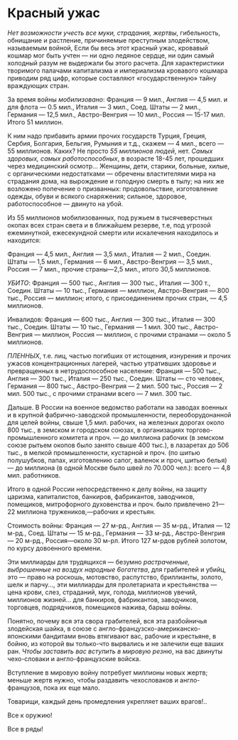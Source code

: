 # Красный ужас



*Нет возможности учесть все муки, страдания, жертвы*, гибельность, обнищание и растление, причиняемые преступным злодейством, называемым войной, Если бы весь этот красный ужас, кровавый кошмар мог быть учтен — ни одно ледяное сердце, ни один самый холодный разум не выдержали бы этого расчета. Для характеристики творимого палачами капитализма и империализма кровавого кошмара приводим ряд цифр, которые составляют «государственную» тайну враждующих стран.

За время войны *мобилизовано*: Франция — 9 мил., Англия — 4,5 мил. и для флота — 0.5 мил., Италия — 3 мил., Соед. Штаты — 2 мил., Германия — 12,5 мил., Австро-Венгрия — 10 мил., Россия — 15-17 мил. Итого 51 миллион.

К ним надо прибавить армии прочих государств Турция, Греция, Сербия, Болгария, Бельгия, Румыния и т.д., скажем — 4 мил., всего — 55 миллионов. Каких? Не просто *55 миллионов людей*, нет. *Самых здоровых, самых работоспособных*, в возрасте 18-45 лет, прошедших через медицинский осмотр... Женщины, дети, старики, больные, хилые, с органическими недостатками — обречены властителями мира на страдания дома, на вырождение и голодную смерть в тылу; на них же возложено попечение о призванных: продовольствие, изготовление одежды, обуви и всякого снаряжения; сильное, здоровое, работоспособное — двинуто на убой.

Из 55 миллионов мобилизованных, под ружьем в тысячеверстных окопах всех стран света и в ближайшем резерве, т.е, под угрозой ежеминутной, ежесекундной смерти или искалечения находилось и находится: 

Франция — 4,5 мил., Англия — 3,5 мил., Италия — 2 мил., Соедин. Штаты — 1,5 мил., Германия — 6 мил., Австро-Венгрия — 3,5 мил., Россия — 7 мил., прочие страны—2,5 мил., итого 30,5 миллионов. 

*УБИТО*: Франция — 500 тыс., Англия — 300 тыс., Италия — 300 т., Соедин. Штаты — 10 тыс., Германия — миллион, Австро-Венгрия — 800 тыс., Россия — миллион; итого, с присоединением прочих стран, — 4,5 миллионов. 

Инвалидов: Франция — 600 тыс., Англия — 300 тыс., Италия — 300 тыс., Соедин. Штаты — 10 тыс., Германия — 1 мил. 300 тыс., Австро-Венгрия — миллион, Россия — миллион, с прочими странами — около 5 миллионов.

*ПЛЕННЫХ*, т.е. лиц, частью погибших от истощения, изнурения и прочих ужасов концентрационных лагерей, частью утративших здоровье и превращенных в нетрудоспособное население: Франция — 500 тыс., Англия — 300 тыс., Италия — 250 тыс., Соедин. Штаты — сто человек, Германия — 800 тыс., Австро-Венгрия — 2 мил. 500 тыс., Россия — 2 мил. 500 тыс., с прочими странами всего — 7 мил. 300 тыс.

Дальше. В России на военное ведомство работали на заводах военных и в крупной фабрично-заводской промышленности, переоборудонанной для целей войны, свыше 1,5 мил. рабочих, на железных дорогах около 800 тыс., в земском и городском союзах, в организациях торгово-промышленного комитета и проч. — до миллиона рабочих (в земском союзе рытьем окопов было занято свыше 400 тыс.), в лазаретах до 506 тыс., в мелкой промышленности, кустарной и проч. (по шитью полушубков, папах, изготовлению сапог, валенок и проч, шитью белья) — до миллиона (в одной Москве было швей ло 70.000 чел.): всего — 4,8 мил. работников.

Итого в одной России непосредственно к делу войны, на защиту царизма, капиталистов, банкиров, фабрикантов, заводчиков, помещиков, митрофорного духовенства и проч. было привлечено 21—22 миллиона тружеников,—рабочих и крестьян.

Стоимость войны: Франция — 27 м-рд., Англия — 35 м-рд., Италия — 12 м-рд., Соед. Штаты — 15 м-рд., Германия — 33 м-рд., Австро-Венгрия — 20 м-рд., Россия—около 30 м-рл. Итого 127 м-рдов рублей золотом, по курсу довоенного времени.

Эти миллиарды для трудящихся — безумно *растраченные, выброшенные на воздух народные 6огатетва*, для грабителей и убийц, это — право на роскошь, мотовство, распутство, бриллианты, золото, шелк и парчу...,
эти миллиарды для пролетариата и крестьянства — цена крови, слез, страданий, мук, голода, миллионов увечий, миллионов жизней... для банкиров, фабрикантов, заводчиков, торговцев, подрядчиков, помещиков нажива, барыш войны.

Понятно, почему вся эта свора грабителей, вся эта разбойничья злодейская шайка, в союзе с англо-французско-американско-японскими бандитами вновь втягивают вас, рабочие и крестьяне, в бойню, из которой вы только-что вырвались и не залечили еще ваших ран. *Чтобы заставить вас вступить в мировую резню*, на вас двинуты чехо-словаки и англо-французские войска.

Вступление в мировую войну потребует миллионы новых жертв; меньше жертв нужно, чтобы раздавить чехословаков и англо-французов, пока их еще мало.

Товарищи, каждый день промедления укрепляет ваших врагов!..

Все к оружию!

Все в ряды!
